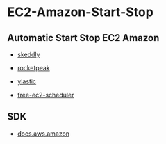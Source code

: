 EC2-Amazon-Start-Stop
=====================


Automatic Start Stop EC2 Amazon
-------------------------------

* [skeddly]

* [rocketpeak]

* [ylastic]

* [free-ec2-scheduler]

SDK
----

* [docs.aws.amazon]




[skeddly]:http://www.gtin.info/upc/
[rocketpeak]:http://www.ehow.com/how_7506505_identify-manufacturer-bar-code.html
[ylastic]:http://www.ean-search.org/ean-database-api.html
[free-ec2-scheduler]:http://www.ean-search.org/perl/ean-search.pl?q=662774013688
[docs.aws.amazon]:http://product-open-data.com/download/
